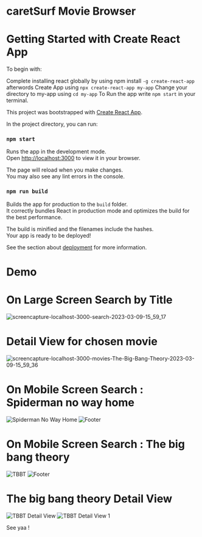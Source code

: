 # caretSurf Movie Browser

# Getting Started with Create React App

To begin with:

Complete installing react globally by using npm install `-g create-react-app` afterwords Create App using `npx create-react-app my-app` Change your directory to my-app using `cd my-app` To Run the app write `npm start` in your terminal.


This project was bootstrapped with [Create React App](https://github.com/facebook/create-react-app).

In the project directory, you can run:

### `npm start`

Runs the app in the development mode.\
Open [http://localhost:3000](http://localhost:3000) to view it in your browser.

The page will reload when you make changes.\
You may also see any lint errors in the console.


### `npm run build`

Builds the app for production to the `build` folder.\
It correctly bundles React in production mode and optimizes the build for the best performance.

The build is minified and the filenames include the hashes.\
Your app is ready to be deployed!

See the section about [deployment](https://facebook.github.io/create-react-app/docs/deployment) for more information.

# Demo


# On Large Screen Search by Title


![screencapture-localhost-3000-search-2023-03-09-15_59_17](https://user-images.githubusercontent.com/113019349/224243963-df35d4f8-d2fa-45a6-bf91-0b7c8d2a7b7e.png)




# Detail View for chosen movie


![screencapture-localhost-3000-movies-The-Big-Bang-Theory-2023-03-09-15_59_36](https://user-images.githubusercontent.com/113019349/224244105-86afa396-0057-426a-afa0-918da699b572.png)



# On Mobile Screen Search : Spiderman no way home




![Spiderman No Way Home](https://user-images.githubusercontent.com/113019349/224274893-8f29a507-8358-478b-977a-41dbc62cfb1c.png)
![Footer](https://user-images.githubusercontent.com/113019349/224274944-5b258c1f-a442-428d-a4c5-7503a793749f.png)






# On Mobile Screen Search : The big bang theory

![TBBT](https://user-images.githubusercontent.com/113019349/224275371-fc36a871-2298-487f-a53c-e2d3c3d0594d.png)
![Footer](https://user-images.githubusercontent.com/113019349/224275362-e176e8a8-f18a-4dd9-88cd-bbee0bd8b537.png)





# The big bang theory Detail View
![TBBT Detail View](https://user-images.githubusercontent.com/113019349/224275547-410d0ca7-3dce-4474-bb29-a1cc67c9a9cb.png)
![TBBT Detail View 1](https://user-images.githubusercontent.com/113019349/224275539-5d2af9a3-49a3-4545-955a-563f8e6ee5b8.png)


See yaa !
